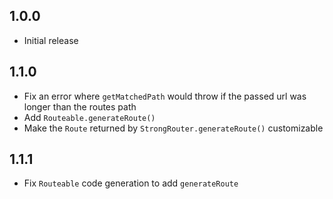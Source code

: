 ## 1.0.0

* Initial release

## 1.1.0

* Fix an error where `getMatchedPath` would throw if the passed url was longer than the routes path
* Add `Routeable.generateRoute()`
* Make the `Route` returned by `StrongRouter.generateRoute()` customizable

## 1.1.1

* Fix `Routeable` code generation to add `generateRoute`

